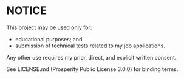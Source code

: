 # NOTICE

This project may be used only for:
- educational purposes; and
- submission of technical tests related to my job applications.

Any other use requires my prior, direct, and explicit written consent.

See LICENSE.md (Prosperity Public License 3.0.0) for binding terms.
